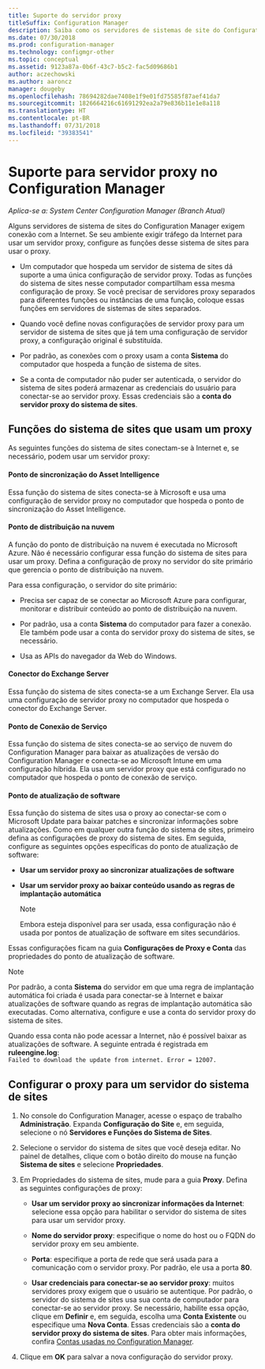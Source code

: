 ```yaml
---
title: Suporte do servidor proxy
titleSuffix: Configuration Manager
description: Saiba como os servidores de sistemas de site do Configuration Manager usam servidores proxy.
ms.date: 07/30/2018
ms.prod: configuration-manager
ms.technology: configmgr-other
ms.topic: conceptual
ms.assetid: 9123a87a-0b6f-43c7-b5c2-fac5d09686b1
author: aczechowski
ms.author: aaroncz
manager: dougeby
ms.openlocfilehash: 78694282dae7408e1f9e01fd75585f87aef41da7
ms.sourcegitcommit: 1826664216c61691292ea2a79e836b11e1e8a118
ms.translationtype: HT
ms.contentlocale: pt-BR
ms.lasthandoff: 07/31/2018
ms.locfileid: "39383541"
---
```

# <a name="proxy-server-support-in-configuration-manager"></a>Suporte para servidor proxy no Configuration Manager

*Aplica-se a: System Center Configuration Manager (Branch Atual)*

Alguns servidores de sistema de sites do Configuration Manager exigem conexão com a Internet. Se seu ambiente exigir tráfego da Internet para usar um servidor proxy, configure as funções desse sistema de sites para usar o proxy.  

-   Um computador que hospeda um servidor de sistema de sites dá suporte a uma única configuração de servidor proxy. Todas as funções do sistema de sites nesse computador compartilham essa mesma configuração de proxy. Se você precisar de servidores proxy separados para diferentes funções ou instâncias de uma função, coloque essas funções em servidores de sistemas de sites separados.  

-   Quando você define novas configurações de servidor proxy para um servidor de sistema de sites que já tem uma configuração de servidor proxy, a configuração original é substituída.  

-   Por padrão, as conexões com o proxy usam a conta **Sistema** do computador que hospeda a função de sistema de sites.  

-   Se a conta de computador não puder ser autenticada, o servidor do sistema de sites poderá armazenar as credenciais do usuário para conectar-se ao servidor proxy. Essas credenciais são a **conta do servidor proxy do sistema de sites**.  



## <a name="site-system-roles-that-use-a-proxy"></a>Funções do sistema de sites que usam um proxy

As seguintes funções do sistema de sites conectam-se à Internet e, se necessário, podem usar um servidor proxy:  


#### <a name="asset-intelligence-synchronization-point"></a>Ponto de sincronização do Asset Intelligence
Essa função do sistema de sites conecta-se à Microsoft e usa uma configuração de servidor proxy no computador que hospeda o ponto de sincronização do Asset Intelligence.  


#### <a name="cloud-distribution-point"></a>Ponto de distribuição na nuvem
A função do ponto de distribuição na nuvem é executada no Microsoft Azure. Não é necessário configurar essa função do sistema de sites para usar um proxy. Defina a configuração de proxy no servidor do site primário que gerencia o ponto de distribuição na nuvem.  

Para essa configuração, o servidor do site primário:  

-   Precisa ser capaz de se conectar ao Microsoft Azure para configurar, monitorar e distribuir conteúdo ao ponto de distribuição na nuvem.  

-   Por padrão, usa a conta **Sistema** do computador para fazer a conexão. Ele também pode usar a conta do servidor proxy do sistema de sites, se necessário.  

-   Usa as APIs do navegador da Web do Windows.  


#### <a name="exchange-server-connector"></a>Conector do Exchange Server
Essa função do sistema de sites conecta-se a um Exchange Server. Ela usa uma configuração de servidor proxy no computador que hospeda o conector do Exchange Server.  


#### <a name="service-connection-point"></a>Ponto de Conexão de Serviço
Essa função do sistema de sites conecta-se ao serviço de nuvem do Configuration Manager para baixar as atualizações de versão do Configuration Manager e conecta-se ao Microsoft Intune em uma configuração híbrida. Ela usa um servidor proxy que está configurado no computador que hospeda o ponto de conexão de serviço.  


#### <a name="software-update-point"></a>Ponto de atualização de software
Essa função do sistema de sites usa o proxy ao conectar-se com o Microsoft Update para baixar patches e sincronizar informações sobre atualizações. Como em qualquer outra função do sistema de sites, primeiro defina as configurações de proxy do sistema de sites. Em seguida, configure as seguintes opções específicas do ponto de atualização de software:  

-   **Usar um servidor proxy ao sincronizar atualizações de software**  

-   **Usar um servidor proxy ao baixar conteúdo usando as regras de implantação automática**  

    > [!Note]  
    > Embora esteja disponível para ser usada, essa configuração não é usada por pontos de atualização de software em sites secundários.  

Essas configurações ficam na guia **Configurações de Proxy e Conta** das propriedades do ponto de atualização de software.  

> [!NOTE]  
>  Por padrão, a conta **Sistema** do servidor em que uma regra de implantação automática foi criada é usada para conectar-se à Internet e baixar atualizações de software quando as regras de implantação automática são executadas. Como alternativa, configure e use a conta do servidor proxy do sistema de sites. 
>   
>  Quando essa conta não pode acessar a Internet, não é possível baixar as atualizações de software. A seguinte entrada é registrada em **ruleengine.log**:  
> `Failed to download the update from internet. Error = 12007.`  



## <a name="configure-the-proxy-for-a-site-system-server"></a>Configurar o proxy para um servidor do sistema de sites  

1.  No console do Configuration Manager, acesse o espaço de trabalho **Administração**. Expanda **Configuração do Site** e, em seguida, selecione o nó **Servidores e Funções do Sistema de Sites**.  

2.  Selecione o servidor do sistema de sites que você deseja editar. No painel de detalhes, clique com o botão direito do mouse na função **Sistema de sites** e selecione **Propriedades**.  

3.  Em Propriedades do sistema de sites, mude para a guia **Proxy**. Defina as seguintes configurações de proxy:  

    - **Usar um servidor proxy ao sincronizar informações da Internet**: selecione essa opção para habilitar o servidor do sistema de sites para usar um servidor proxy.  

    - **Nome do servidor proxy**: especifique o nome do host ou o FQDN do servidor proxy em seu ambiente.  

    - **Porta**: especifique a porta de rede que será usada para a comunicação com o servidor proxy. Por padrão, ele usa a porta **80**.  

    - **Usar credenciais para conectar-se ao servidor proxy**: muitos servidores proxy exigem que o usuário se autentique. Por padrão, o servidor do sistema de sites usa sua conta de computador para conectar-se ao servidor proxy. Se necessário, habilite essa opção, clique em **Definir** e, em seguida, escolha uma **Conta Existente** ou especifique uma **Nova Conta**. Essas credenciais são a **conta do servidor proxy do sistema de sites**.  Para obter mais informações, confira [Contas usadas no Configuration Manager](/sccm/core/plan-design/hierarchy/accounts).  

4.  Clique em **OK** para salvar a nova configuração do servidor proxy.  
